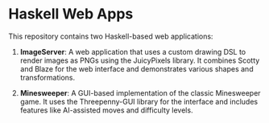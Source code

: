 # Haskell Web Apps

This repository contains two Haskell-based web applications:

1. **ImageServer**: A web application that uses a custom drawing DSL to render images as PNGs using the JuicyPixels library. It combines Scotty and Blaze for the web interface and demonstrates various shapes and transformations.

2. **Minesweeper**: A GUI-based implementation of the classic Minesweeper game. It uses the Threepenny-GUI library for the interface and includes features like AI-assisted moves and difficulty levels.
